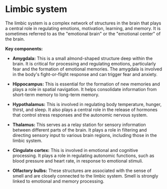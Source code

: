 # Limbic system

The limbic system is a complex network of structures in the brain that plays a central role in regulating emotions, motivation, learning, and memory. It is sometimes referred to as the "emotional brain" or the "emotional center" of the brain.

**Key components:**

* **Amygdala:** This is a small almond-shaped structure deep within the brain. It is critical for processing and regulating emotions, particularly fear and the formation of emotional memories. The amygdala is involved in the body's fight-or-flight response and can trigger fear and anxiety.

* **Hippocampus:** This is essential for the formation of new memories and plays a role in spatial navigation. It helps consolidate information from short-term memory to long-term memory.

* **Hypothalamus:** This is involved in regulating body temperature, hunger, thirst, and sleep. It also plays a central role in the release of hormones that control stress responses and the autonomic nervous system.

* **Thalamus:** This serves as a relay station for sensory information between different parts of the brain. It plays a role in filtering and directing sensory input to various brain regions, including those in the limbic system.

* **Cingulate cortex:** This is involved in emotional and cognitive processing. It plays a role in regulating autonomic functions, such as blood pressure and heart rate, in response to emotional stimuli.

* **Olfactory bulbs:** These structures are associated with the sense of smell and are closely connected to the limbic system. Smell is strongly linked to emotional and memory processing.
